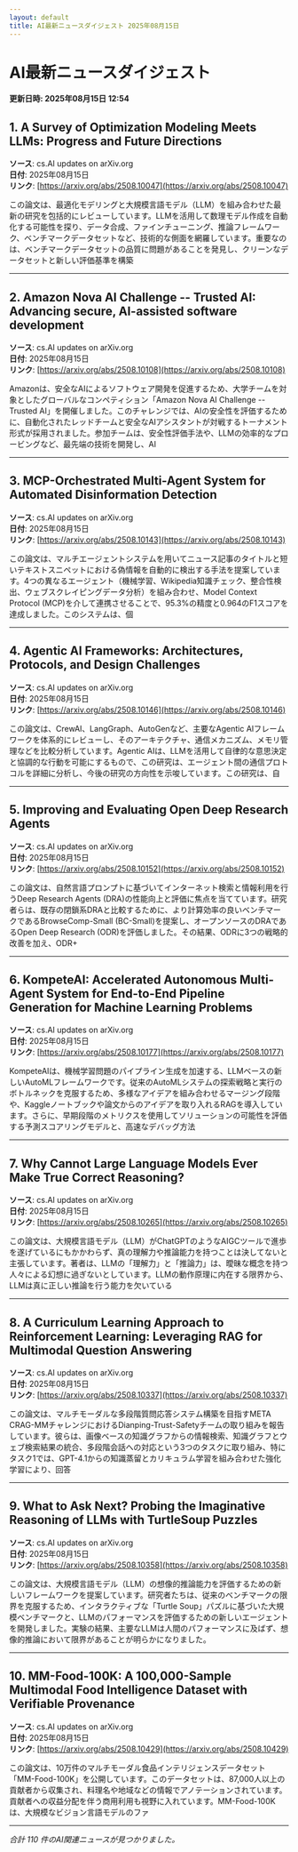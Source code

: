 ```yaml
---
layout: default
title: AI最新ニュースダイジェスト 2025年08月15日
---
```


# AI最新ニュースダイジェスト
**更新日時: 2025年08月15日 12:54**

## 1. A Survey of Optimization Modeling Meets LLMs: Progress and Future Directions

**ソース**: cs.AI updates on arXiv.org  
**日付**: 2025年08月15日  
**リンク**: [https://arxiv.org/abs/2508.10047](https://arxiv.org/abs/2508.10047)  

この論文は、最適化モデリングと大規模言語モデル（LLM）を組み合わせた最新の研究を包括的にレビューしています。LLMを活用して数理モデル作成を自動化する可能性を探り、データ合成、ファインチューニング、推論フレームワーク、ベンチマークデータセットなど、技術的な側面を網羅しています。重要なのは、ベンチマークデータセットの品質に問題があることを発見し、クリーンなデータセットと新しい評価基準を構築  

---

## 2. Amazon Nova AI Challenge -- Trusted AI: Advancing secure, AI-assisted software development

**ソース**: cs.AI updates on arXiv.org  
**日付**: 2025年08月15日  
**リンク**: [https://arxiv.org/abs/2508.10108](https://arxiv.org/abs/2508.10108)  

Amazonは、安全なAIによるソフトウェア開発を促進するため、大学チームを対象としたグローバルなコンペティション「Amazon Nova AI Challenge -- Trusted AI」を開催しました。このチャレンジでは、AIの安全性を評価するために、自動化されたレッドチームと安全なAIアシスタントが対戦するトーナメント形式が採用されました。参加チームは、安全性評価手法や、LLMの効率的なプロービングなど、最先端の技術を開発し、AI  

---

## 3. MCP-Orchestrated Multi-Agent System for Automated Disinformation Detection

**ソース**: cs.AI updates on arXiv.org  
**日付**: 2025年08月15日  
**リンク**: [https://arxiv.org/abs/2508.10143](https://arxiv.org/abs/2508.10143)  

この論文は、マルチエージェントシステムを用いてニュース記事のタイトルと短いテキストスニペットにおける偽情報を自動的に検出する手法を提案しています。4つの異なるエージェント（機械学習、Wikipedia知識チェック、整合性検出、ウェブスクレイピングデータ分析）を組み合わせ、Model Context Protocol (MCP)を介して連携させることで、95.3%の精度と0.964のF1スコアを達成しました。このシステムは、個  

---

## 4. Agentic AI Frameworks: Architectures, Protocols, and Design Challenges

**ソース**: cs.AI updates on arXiv.org  
**日付**: 2025年08月15日  
**リンク**: [https://arxiv.org/abs/2508.10146](https://arxiv.org/abs/2508.10146)  

この論文は、CrewAI、LangGraph、AutoGenなど、主要なAgentic AIフレームワークを体系的にレビューし、そのアーキテクチャ、通信メカニズム、メモリ管理などを比較分析しています。Agentic AIは、LLMを活用して自律的な意思決定と協調的な行動を可能にするもので、この研究は、エージェント間の通信プロトコルを詳細に分析し、今後の研究の方向性を示唆しています。この研究は、自  

---

## 5. Improving and Evaluating Open Deep Research Agents

**ソース**: cs.AI updates on arXiv.org  
**日付**: 2025年08月15日  
**リンク**: [https://arxiv.org/abs/2508.10152](https://arxiv.org/abs/2508.10152)  

この論文は、自然言語プロンプトに基づいてインターネット検索と情報利用を行うDeep Research Agents (DRA)の性能向上と評価に焦点を当てています。研究者らは、既存の閉鎖系DRAと比較するために、より計算効率の良いベンチマークであるBrowseComp-Small (BC-Small)を提案し、オープンソースのDRAであるOpen Deep Research (ODR)を評価しました。その結果、ODRに3つの戦略的改善を加え、ODR+  

---

## 6. KompeteAI: Accelerated Autonomous Multi-Agent System for End-to-End Pipeline Generation for Machine Learning Problems

**ソース**: cs.AI updates on arXiv.org  
**日付**: 2025年08月15日  
**リンク**: [https://arxiv.org/abs/2508.10177](https://arxiv.org/abs/2508.10177)  

KompeteAIは、機械学習問題のパイプライン生成を加速する、LLMベースの新しいAutoMLフレームワークです。従来のAutoMLシステムの探索戦略と実行のボトルネックを克服するため、多様なアイデアを組み合わせるマージング段階や、Kaggleノートブックや論文からのアイデアを取り入れるRAGを導入しています。さらに、早期段階のメトリクスを使用してソリューションの可能性を評価する予測スコアリングモデルと、高速なデバッグ方法  

---

## 7. Why Cannot Large Language Models Ever Make True Correct Reasoning?

**ソース**: cs.AI updates on arXiv.org  
**日付**: 2025年08月15日  
**リンク**: [https://arxiv.org/abs/2508.10265](https://arxiv.org/abs/2508.10265)  

この論文は、大規模言語モデル（LLM）がChatGPTのようなAIGCツールで進歩を遂げているにもかかわらず、真の理解力や推論能力を持つことは決してないと主張しています。著者は、LLMの「理解力」と「推論力」は、曖昧な概念を持つ人々による幻想に過ぎないとしています。LLMの動作原理に内在する限界から、LLMは真に正しい推論を行う能力を欠いている  

---

## 8. A Curriculum Learning Approach to Reinforcement Learning: Leveraging RAG for Multimodal Question Answering

**ソース**: cs.AI updates on arXiv.org  
**日付**: 2025年08月15日  
**リンク**: [https://arxiv.org/abs/2508.10337](https://arxiv.org/abs/2508.10337)  

この論文は、マルチモーダルな多段階質問応答システム構築を目指すMETA CRAG-MMチャレンジにおけるDianping-Trust-Safetyチームの取り組みを報告しています。彼らは、画像ベースの知識グラフからの情報検索、知識グラフとウェブ検索結果の統合、多段階会話への対応という3つのタスクに取り組み、特にタスク1では、GPT-4.1からの知識蒸留とカリキュラム学習を組み合わせた強化学習により、回答  

---

## 9. What to Ask Next? Probing the Imaginative Reasoning of LLMs with TurtleSoup Puzzles

**ソース**: cs.AI updates on arXiv.org  
**日付**: 2025年08月15日  
**リンク**: [https://arxiv.org/abs/2508.10358](https://arxiv.org/abs/2508.10358)  

この論文は、大規模言語モデル（LLM）の想像的推論能力を評価するための新しいフレームワークを提案しています。研究者たちは、従来のベンチマークの限界を克服するため、インタラクティブな「Turtle Soup」パズルに基づいた大規模ベンチマークと、LLMのパフォーマンスを評価するための新しいエージェントを開発しました。実験の結果、主要なLLMは人間のパフォーマンスに及ばず、想像的推論において限界があることが明らかになりました。  

---

## 10. MM-Food-100K: A 100,000-Sample Multimodal Food Intelligence Dataset with Verifiable Provenance

**ソース**: cs.AI updates on arXiv.org  
**日付**: 2025年08月15日  
**リンク**: [https://arxiv.org/abs/2508.10429](https://arxiv.org/abs/2508.10429)  

この論文は、10万件のマルチモーダル食品インテリジェンスデータセット「MM-Food-100K」を公開しています。このデータセットは、87,000人以上の貢献者から収集され、料理名や地域などの情報でアノテーションされています。貢献者への収益分配を伴う商用利用も視野に入れています。MM-Food-100Kは、大規模なビジョン言語モデルのファ  

---

*合計 110 件のAI関連ニュースが見つかりました。*
